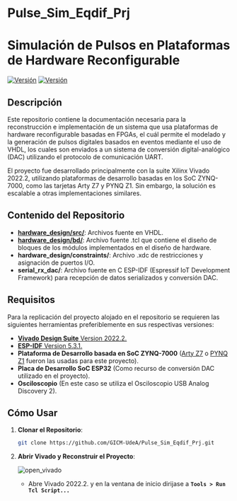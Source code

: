 # Pulse_Sim_Eqdif_Prj
# Simulación de Pulsos en Plataformas de Hardware Reconfigurable

[![Versión](https://img.shields.io/badge/Vivado_Design_Suite-2022.2-blue)](https://www.xilinx.com/products/design-tools/vivado.html)
[![Versión](https://img.shields.io/badge/ESP_IDF-5.3.1-blue)](https://docs.espressif.com/projects/esp-idf/en/stable/esp32/versions.html)

## Descripción

Este repositorio contiene la documentación necesaria para la reconstrucción e implementación de un sistema que usa plataformas de hardware reconfigurable basadas en FPGAs, el cuál permite el modelado y la generación de pulsos digitales basados en eventos mediante el uso de VHDL, los cuales son enviados a un sistema de conversión digital-analógico (DAC) utilizando el protocolo de comunicación UART.

El proyecto fue desarrollado principalmente con la suite Xilinx Vivado 2022.2, utilizando plataformas de desarrollo basadas en los SoC ZYNQ-7000, como las tarjetas Arty Z7 y PYNQ Z1. Sin embargo, la solución es escalable a otras implementaciones similares.

## Contenido del Repositorio

- [**hardware_design/src/**](https://github.com/GICM-UdeA/Pulse_Sim_Eqdif_Prj/tree/main/hardware_design/src): Archivos fuente en VHDL.
- [**hardware_design/bd/**](https://github.com/GICM-UdeA/Pulse_Sim_Eqdif_Prj/tree/main/hardware_design/bd): Archivo fuente .tcl que contiene el diseño de bloques de los módulos implementados en el diseño de hardware.
- **hardware_design/constraints/**: Archivo .xdc de restricciones y asignación de puertos I/O.
- **serial_rx_dac/**: Archivo fuente en C ESP-IDF (Espressif IoT Development Framework) para recepción de datos serializados y conversión DAC.

## Requisitos

Para la replicación del proyecto alojado en el repositorio se requieren las siguientes herramientas preferiblemente en sus respectivas versiones:

- [**Vivado Design Suite** Version 2022.2.](https://www.xilinx.com/products/design-tools/vivado.html)
- [**ESP-IDF** Version 5.3.1.](https://docs.espressif.com/projects/esp-idf/en/stable/esp32/versions.html)
- **Plataforma de Desarrollo basada en SoC ZYNQ-7000** ([Arty Z7](https://digilent.com/reference/programmable-logic/arty-z7/start?srsltid=AfmBOoq5fKQ_C9_Ehuk8bZ9r4JkzufxCzzVSnbsX_8uWH6j2porYrgu8) o [PYNQ Z1](https://digilent.com/reference/programmable-logic/pynq-z1/start?srsltid=AfmBOoovGXU23vFhH0iEZgLWwIhasXWkMV4HqRLBCp5aw8TR3t5Z5Eds) fueron las usadas para este proyecto).
- **Placa de Desarrollo SoC ESP32** (Como recurso de conversión DAC utilizado en el proyecto).
- **Osciloscopio** (En este caso se utiliza el Osciloscopio USB Analog Discovery 2).

## Cómo Usar

1. **Clonar el Repositorio**:
   ```bash
   git clone https://github.com/GICM-UdeA/Pulse_Sim_Eqdif_Prj.git
   
2. **Abrir Vivado y Reconstruir el Proyecto**:
   
   ![open_vivado](https://raw.githubusercontent.com/GICM-UdeA/Pulse_Sim_Eqdif_Prj/refs/heads/main/readme_assets/open_vivado.png)
   - Abre Vivado 2022.2. y en la ventana de inicio dirijase a **`Tools > Run Tcl Script...`**

